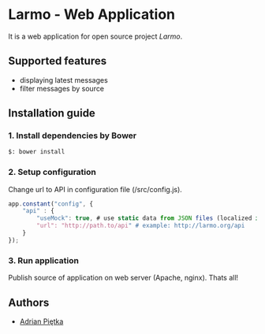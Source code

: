 # Larmo - Web Application

It is a web application for open source project *Larmo*.

## Supported features

* displaying latest messages
* filter messages by source

## Installation guide

### 1. Install dependencies by Bower

```bash
$: bower install
```

### 2. Setup configuration

Change url to API in configuration file (/src/config.js).

```js
app.constant("config", {
    "api" : {
        "useMock": true, # use static data from JSON files (localized in /data directory)
        "url": "http://path.to/api" # example: http://larmo.org/api
    }
});
```

### 3. Run application

Publish source of application on web server (Apache, nginx). Thats all!

## Authors

* [Adrian Piętka](mailto:apietka@future-processing.com)